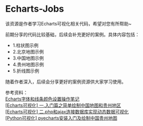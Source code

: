 # Echarts-Jobs
该资源是作者学习Echarts可视化相关代码，希望对您有所帮助~

前期分享的代码比较基础，后续会补充更好的案例。具体内容包括： <br />
- 1.柱状图示例 <br />
- 2.北京地图示例 <br />
- 3.中国地图示例 <br />
- 4.贵州地图示例 <br />
- 5.折线图示例 <br />


随着作者深入，后续会分享更好的案例资源供大家学习使用。

参考资料：<br />
[Echarts字体和线条颜色设置操作笔记](https://blog.csdn.net/Eastmount/article/details/52823548) <br />
[[Echarts可视化] 一.入门篇之简单绘制中国地图和贵州地区](https://blog.csdn.net/Eastmount/article/details/69938479) <br />
[[Echarts可视化] 二.php和ajax连接数据库实现动态数据可视化](https://blog.csdn.net/Eastmount/article/details/72847067) <br />
[[Python可视化] pyecharts安装入门及绘制中国贵州地图](https://blog.csdn.net/Eastmount/article/details/79864984) <br />

